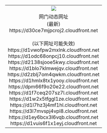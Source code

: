 ﻿<table>
  <tr></tr>
  <tr><td colspan=2 align=center><img src="https://d30ce7mjpcroj2.cloudfront.net/Up/oGate.jpg" /></td></tr>
  <tr><td colspan=2 align=center>网门动态网址<br/>(最新)
<br>https://d30ce7mjpcroj2.cloudfront.net
<br/><br/>(以下网址可能失效)
<br>https://d1vwofpw2mxlnk.cloudfront.net
<br>https://d1odc68onpcj10.cloudfront.net
<br>https://d2138sjooe5kwy.cloudfront.net
<br>https://d1blo7klmwejqv.cloudfront.net
<br>https://d2zblj7om4qwkm.cloudfront.net
<br>https://d1hmlx8tx1yooy.cloudfront.net
<br>https://dpm66f9o20e22.cloudfront.net
<br>https://d1f7ceq207sz7l.cloudfront.net
<br>https://d1w2x5tfggl1ze.cloudfront.net
<br>https://d1l7hz3j4mf1hl.cloudfront.net
<br>https://d3l7mvspj4vpl8.cloudfront.net
<br>https://d1ey6bcx3l6vqb.cloudfront.net
<br>https://d1vuis6f1x1eyj.cloudfront.net
    </td>
  </tr>
</table>
